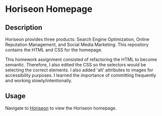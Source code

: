 # Horiseon Homepage

## Description

Horiseon provides three products: Search Engine Optimization, Online Reputation Management, and Social Media Marketing. This repository contains the HTML and CSS for the homepage. 

This homework assignment consisted of refactoring the HTML to become semantic. Therefore, I also edited the CSS so the selectors would be selecting the correct elements. I also added 'alt' attributes to images for accessibility purposes. I learned the importance of committing frequently and working slowly/intentionally. 

## Usage

Navigate to [Horiseon](https://nicklearning.github.io/horiseon-marketing-website/) to view the Horiseon homepage.




